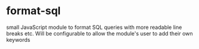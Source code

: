# format-sql
small JavaScript module to format SQL queries with more readable line breaks etc. Will be configurable to allow the module's user to add their own keywords
